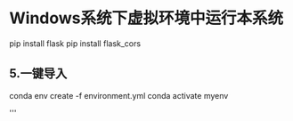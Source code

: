 <!-- 这是一个注释，不会显示在渲染后的文档中 -->

# Windows系统下虚拟环境中运行本系统

pip install flask
pip install flask_cors

## 5.一键导入
conda env create -f environment.yml
conda activate myenv
 
'''
